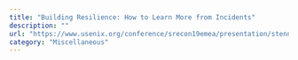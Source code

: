 ```yaml
---
title: "Building Resilience: How to Learn More from Incidents"
description: ""
url: "https://www.usenix.org/conference/srecon19emea/presentation/stenning"
category: "Miscellaneous"
---
```

